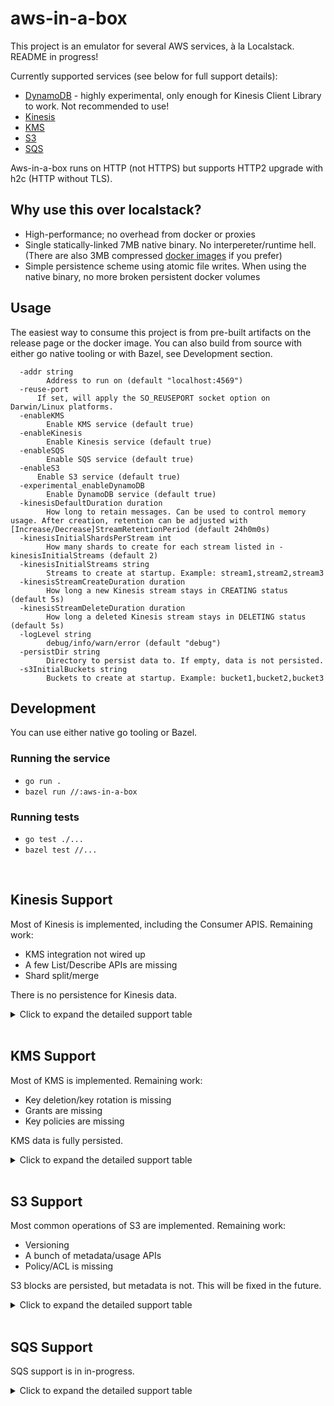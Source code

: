 # aws-in-a-box

This project is an emulator for several AWS services, à la Localstack. README in progress!

Currently supported services (see below for full support details):
- [DynamoDB](https://docs.aws.amazon.com/amazondynamodb/latest/APIReference/Welcome.html) - highly experimental, only enough for Kinesis Client Library to work. Not recommended to use!
- [Kinesis](https://docs.aws.amazon.com/kinesis/latest/APIReference/Welcome.html)
- [KMS](https://docs.aws.amazon.com/kms/latest/APIReference/Welcome.html)
- [S3](https://docs.aws.amazon.com/AmazonS3/latest/API/Welcome.html)
- [SQS](https://docs.aws.amazon.com/AWSSimpleQueueService/latest/APIReference/Welcome.html)

Aws-in-a-box runs on HTTP (not HTTPS) but supports HTTP2 upgrade with h2c (HTTP without TLS).

## Why use this over localstack?
- High-performance; no overhead from docker or proxies
- Single statically-linked 7MB native binary. No interpereter/runtime hell. (There are also 3MB compressed [docker images](https://hub.docker.com/r/dzbarsky/aws-in-a-box/tags) if you prefer)
- Simple persistence scheme using atomic file writes. When using the native binary, no more broken persistent docker volumes

## Usage
The easiest way to consume this project is from pre-built artifacts on the release page or the docker image.
You can also build from source with either go native tooling or with Bazel, see Development section.

```
  -addr string
    	Address to run on (default "localhost:4569")
  -reuse-port
      If set, will apply the SO_REUSEPORT socket option on Darwin/Linux platforms.
  -enableKMS
    	Enable KMS service (default true)
  -enableKinesis
    	Enable Kinesis service (default true)
  -enableSQS
    	Enable SQS service (default true)
  -enableS3
      Enable S3 service (default true)
  -experimental_enableDynamoDB
    	Enable DynamoDB service (default true)
  -kinesisDefaultDuration duration
    	How long to retain messages. Can be used to control memory usage. After creation, retention can be adjusted with [Increase/Decrease]StreamRetentionPeriod (default 24h0m0s)
  -kinesisInitialShardsPerStream int
    	How many shards to create for each stream listed in -kinesisInitialStreams (default 2)
  -kinesisInitialStreams string
    	Streams to create at startup. Example: stream1,stream2,stream3
  -kinesisStreamCreateDuration duration
    	How long a new Kinesis stream stays in CREATING status (default 5s)
  -kinesisStreamDeleteDuration duration
    	How long a deleted Kinesis stream stays in DELETING status (default 5s)
  -logLevel string
    	debug/info/warn/error (default "debug")
  -persistDir string
    	Directory to persist data to. If empty, data is not persisted.
  -s3InitialBuckets string
    	Buckets to create at startup. Example: bucket1,bucket2,bucket3
```

## Development
You can use either native go tooling or Bazel.

### Running the service
- `go run .`
- `bazel run //:aws-in-a-box`

### Running tests
- `go test ./...`
- `bazel test //...`
<br>

## Kinesis Support
Most of Kinesis is implemented, including the Consumer APIS. Remaining work:
- KMS integration not wired up
- A few List/Describe APIs are missing
- Shard split/merge

There is no persistence for Kinesis data.
<details>
<summary>Click to expand the detailed support table</summary>
  
| API                           | Support Status | Caveats/Notes                             |
|-------------------------------|----------------|-------------------------------------------|
| AddTagsToStream               | ✅ Supported    |                                           |
| CreateStream                  | ✅ Supported    |                                           |
| DecreaseStreamRetentionPeriod | ✅ Supported    |                                           |
| DeleteStream                  | ✅ Supported    |                                           |
| DeregisterStreamConsumer      | ✅ Supported    |                                           |
| DescribeLimits                | ❌ Unsupported  |                                           |
| DescribeStream                | ❌ Unsupported  | This API is discouraged by AWS            |
| DescribeStreamConsumer        | ✅ Supported    |                                           |
| DescribeStreamSummary         | ✅ Supported    |                                           |
| DisableEnhancedMonitoring     | ❌ Unsupported  | Cloudwatch not implemented                |
| EnableEnhancedMonitoring      | ❌ Unsupported  | Cloudwatch not implemented                |
| GetRecords                    | ✅ Supported    |                                           |
| GetShardIterator              | ✅ Supported    |                                           |
| IncreaseStreamRetentionPeriod | ✅ Supported    |                                           |
| ListShards                    | ✅ Supported    |                                           |
| ListStreamConsumers           | ❌ Unsupported  |                                           |
| ListStreams                   | ✅ Supported    |                                           |
| ListTagsForStream             | ✅ Supported    |                                           |
| MergeShards                   | ❌ Unsupported  | No support for merging/splitting yet.     |
| PutRecord                     | ✅ Supported    |                                           |
| PutRecords                    | ❌ Unsupported  | Use PutRecord for single records instead. |
| RegisterStreamConsumer        | ✅ Supported    |                                           |
| RemoveTagsFromStream          | ✅ Supported    |                                           |
| SplitShard                    | ❌ Unsupported  | No support for merging/splitting yet.     |
| StartStreamEncryption         | ❌ Unsupported  |                                           |
| StopStreamEncryption          | ❌ Unsupported  |                                           |
| SubscribeToStream             | ✅ Supported    |                                           |
| UpdateShardCount              | ❌ Unsupported  | No support for merging/splitting yet.     |
| UpdateStreamMode              | ❌ Unsupported  |                                           |
</details>

<br>

## KMS Support
Most of KMS is implemented. Remaining work:
- Key deletion/key rotation is missing
- Grants are missing
- Key policies are missing

KMS data is fully persisted.
<details>
<summary>Click to expand the detailed support table</summary>
  
| API                                 | Support Status | Caveats/Notes                         |
|-------------------------------------|----------------|---------------------------------------|
| CancelKeyDeletion                   | ❌ Unsupported  |                                       |
| ConnectCustomKeyStore               | ❌ Unsupported  |                                       |
| CreateAlias                         | ✅ Supported    |                                       |
| CreateCustomKeyStore                | ❌ Unsupported  |                                       |
| CreateGrant                         | ❌ Unsupported  |                                       |
| CreateKey                           | ✅ Supported    | ECC_SECG_P256K1 and SM2 not supported |
| Decrypt                             | ✅ Supported    |                                       |
| DeleteAlias                         | ✅ Supported    |                                       |
| DeleteCustomKeyStore                | ❌ Unsupported  |                                       |
| DeleteImportedKeyMaterial           | ❌ Unsupported  |                                       |
| DescribeCustomKeyStores             | ❌ Unsupported  |                                       |
| DescribeKey                         | ✅ Supported    | Lots of metadata properties missing   |
| DisableKey                          | ✅ Supported    |                                       |
| DisableKeyRotation                  | ❌ Unsupported  |                                       |
| DisconnectCustomKeyStore            | ❌ Unsupported  |                                       |
| EnableKey                           | ✅ Supported    |                                       |
| EnableKeyRotation                   | ❌ Unsupported  |                                       |
| Encrypt                             | ✅ Supported    |                                       |
| GenerateDataKey                     | ✅ Supported    |                                       |
| GenerateDataKeyPair                 | ✅ Supported    | ECC_SECG_P256K1 not supported         |
| GenerateDataKeyPairWithoutPlaintext | ✅ Supported    | ECC_SECG_P256K1 not supported         |
| GenerateDataKeyWithoutPlaintext     | ✅ Supported    |                                       |
| GenerateMac                         | ✅ Supported    |                                       |
| GenerateRandom                      | ✅ Supported    |                                       |
| GetKeyPolicy                        | ❌ Unsupported  |                                       |
| GetKeyRotationStatus                | ❌ Unsupported  |                                       |
| GetParametersForImport              | ❌ Unsupported  |                                       |
| GetPublicKey                        | ❌ Unsupported  |                                       |
| ImportKeyMaterial                   | ❌ Unsupported  |                                       |
| ListAliases                         | ✅ Supported    |                                       |
| ListGrants                          | ❌ Unsupported  |                                       |
| ListKeyPolicies                     | ❌ Unsupported  |                                       |
| ListKeys                            | ✅ Supported    |                                       |
| ListResourceTags                    | ✅ Supported    |                                       |
| ListRetirableGrants                 | ❌ Unsupported  |                                       |
| PutKeyPolicy                        | ❌ Unsupported  |                                       |
| ReEncrypt                           | ✅ Supported    |                                       |
| ReplicateKey                        | ❌ Unsupported  |                                       |
| RetireGrant                         | ❌ Unsupported  |                                       |
| RevokeGrant                         | ❌ Unsupported  |                                       |
| ScheduleKeyDeletion                 | ❌ Unsupported  |                                       |
| Sign                                | ✅ Supported    |                                       |
| TagResource                         | ✅ Supported    |                                       |
| UntagResource                       | ✅ Supported    |                                       |
| UpdateAlias                         | ✅ Supported    |                                       |
| UpdateCustomKeyStore                | ❌ Unsupported  |                                       |
| UntagResource                       | ✅ Supported    |                                       |
| UpdateKeyDescription                | ✅ Supported    |                                       |
| UpdatePrimaryRegion                 | ❌ Unsupported  |                                       |
| Verify                              | ✅ Supported    |                                       |
| VerifyMac                           | ✅ Supported    |                                       |
</details>

<br>

## S3 Support
Most common operations of S3 are implemented. Remaining work:
- Versioning
- A bunch of metadata/usage APIs
- Policy/ACL is missing

S3 blocks are persisted, but metadata is not. This will be fixed in the future.
<details>
<summary>Click to expand the detailed support table</summary>
  
| API                                         | Support Status | Caveats/Notes                      |
|---------------------------------------------|----------------|------------------------------------|
| AbortMultipartUpload                        | ✅ Supported    |                                    |
| CompleteMultipartUpload                     | ✅ Supported    |                                    |
| CopyObject                                  | ✅ Supported    |                                    |
| CreateBucket                                | ✅ Supported    |                                    |
| CreateMultipartUpload                       | ✅ Supported    |                                    |
| DeleteBucket                                | ✅ Supported    |                                    |
| DeleteBucketAnalyticsConfiguration          | ❌ Unsupported  |                                    |
| DeleteBucketCors                            | ❌ Unsupported  |                                    |
| DeleteBucketEncryption                      | ❌ Unsupported  |                                    |
| DeleteBucketIntelligentTieringConfiguration | ❌ Unsupported  |                                    |
| DeleteBucketInventoryConfiguration          | ❌ Unsupported  |                                    |
| DeleteBucketLifecycle                       | ❌ Unsupported  |                                    |
| DeleteBucketMetricsConfiguration            | ❌ Unsupported  |                                    |
| DeleteBucketOwnershipControls               | ❌ Unsupported  |                                    |
| DeleteBucketPolicy                          | ❌ Unsupported  |                                    |
| DeleteBucketReplication                     | ❌ Unsupported  |                                    |
| DeleteBucketTagging                         | ✅ Supported    |                                    |
| DeleteBucketWebsite                         | ❌ Unsupported  |                                    |
| DeleteObject                                | ✅ Supported    |                                    |
| DeleteObjects                               | ✅ Supported    |                                    |
| DeleteObjectTagging                         | ✅ Supported    |                                    |
| DeletePublicAccessBlock                     | ❌ Unsupported  |                                    |
| GetBucketAccelerateConfiguration            | ❌ Unsupported  |                                    |
| GetBucketAcl                                | ❌ Unsupported  |                                    |
| GetBucketAnalyticsConfiguration             | ❌ Unsupported  |                                    |
| GetBucketCors                               | ❌ Unsupported  |                                    |
| GetBucketEncryption                         | ❌ Unsupported  |                                    |
| GetBucketIntelligentTieringConfiguration    | ❌ Unsupported  |                                    |
| GetBucketInventoryConfiguration             | ❌ Unsupported  |                                    |
| GetBucketLifecycle                          | ❌ Unsupported  | Discouraged by AWS                 |
| GetBucketLifecycleConfiguration             | ❌ Unsupported  |                                    |
| GetBucketLocation                           | ❌ Unsupported  |                                    |
| GetBucketLogging                            | ❌ Unsupported  |                                    |
| GetBucketMetricsConfiguration               | ❌ Unsupported  |                                    |
| GetBucketNotification                       | ❌ Unsupported  | Discouraged by AWS. no longer used |
| GetBucketNotificationConfiguration          | ❌ Unsupported  |                                    |
| GetBucketOwnershipControls                  | ❌ Unsupported  |                                    |
| GetBucketPolicy                             | ❌ Unsupported  |                                    |
| GetBucketPolicyStatus                       | ❌ Unsupported  |                                    |
| GetBucketReplication                        | ❌ Unsupported  |                                    |
| GetBucketRequestPayment                     | ❌ Unsupported  |                                    |
| GetBucketTagging                            | ✅ Supported    |                                    |
| GetBucketVersioning                         | ❌ Unsupported  |                                    |
| GetBucketWebsite                            | ❌ Unsupported  |                                    |
| GetObject                                   | ✅ Supported    |                                    |
| GetObjectAcl                                | ❌ Unsupported  |                                    |
| GetObjectAttributes                         | ❌ Unsupported  |                                    |
| GetObjectLegalHold                          | ❌ Unsupported  |                                    |
| GetObjectLockConfiguration                  | ❌ Unsupported  |                                    |
| GetObjectRetention                          | ❌ Unsupported  |                                    |
| GetObjectTagging                            | ✅ Supported    |                                    |
| GetObjectTorrent                            | ❌ Unsupported  |                                    |
| GetPublicAccessBlock                        | ❌ Unsupported  |                                    |
| HeadBucket                                  | ✅ Supported    |                                    |
| HeadObject                                  | ✅ Supported    |                                    |
| ListBucketAnalyticsConfigurations           | ❌ Unsupported  |                                    |
| ListBucketIntelligentTieringConfigurations  | ❌ Unsupported  |                                    |
| ListBucketInventoryConfigurations           | ❌ Unsupported  |                                    |
| ListBucketMetricsConfigurations             | ❌ Unsupported  |                                    |
| ListBuckets                                 | ✅ Supported    |                                    |
| ListMultipartUploads                        | ❌ Unsupported  | implement me!                      |
| ListObjects                                 | ❌ Unsupported  | implement me!                      |
| ListObjectsV2                               | ✅ Supported    |                                    |
| ListObjectVersions                          | ❌ Unsupported  |                                    |
| ListParts                                   | ✅ Supported    |                                    |
| PutBucketAccelerateConfiguration            | ❌ Unsupported  |                                    |
| PutBucketAcl                                | ❌ Unsupported  |                                    |
| PutBucketAnalyticsConfiguration             | ❌ Unsupported  |                                    |
| PutBucketCors                               | ❌ Unsupported  |                                    |
| PutBucketEncryption                         | ❌ Unsupported  |                                    |
| PutBucketIntelligentTieringConfiguration    | ❌ Unsupported  |                                    |
| PutBucketInventoryConfiguration             | ❌ Unsupported  |                                    |
| PutBucketLifecycle                          | ❌ Unsupported  | Deprecated                         |
| PutBucketLifecycleConfiguration             | ❌ Unsupported  |                                    |
| PutBucketLogging                            | ❌ Unsupported  |                                    |
| PutBucketMetricsConfiguration               | ❌ Unsupported  |                                    |
| PutBucketNotification                       | ❌ Unsupported  | No longer used                     |
| PutBucketNotificationConfiguration          | ❌ Unsupported  |                                    |
| PutBucketOwnershipControls                  | ❌ Unsupported  |                                    |
| PutBucketPolicy                             | ❌ Unsupported  |                                    |
| PutBucketReplication                        | ❌ Unsupported  |                                    |
| PutBucketRequestPayment                     | ❌ Unsupported  |                                    |
| PutBucketTagging                            | ✅ Supported    |                                    |
| PutBucketVersioning                         | ❌ Unsupported  |                                    |
| PutBucketWebsite                            | ❌ Unsupported  |                                    |
| PutObject                                   | ✅ Supported    |                                    |
| PutObjectAcl                                | ❌ Unsupported  |                                    |
| PutObjectLegalHold                          | ❌ Unsupported  |                                    |
| PutObjectLockConfiguration                  | ❌ Unsupported  |                                    |
| PutObjectRetention                          | ❌ Unsupported  |                                    |
| PutObjectTagging                            | ✅ Supported    |                                    |
| PutPublicAccessBlock                        | ❌ Unsupported  |                                    |
| RestoreObject                               | ❌ Unsupported  |                                    |
| SelectObjectContent                         | ❌ Unsupported  |                                    |
| UploadPart                                  | ✅ Supported    |                                    |
| UploadPartCopy                              | ❌ Unsupported  |                                    |
| WriteGetObjectResponse                      | ❌ Unsupported  |                                    |
</details>

<br>

## SQS Support
SQS support is in in-progress.
<details>
<summary>Click to expand the detailed support table</summary>

| API                          | Support Status | Caveats/Notes      |
|------------------------------|----------------|--------------------|
| AddPermission                | ❌ Unsupported  |                    |
| CancelMessageMoveTask        | ❌ Unsupported  |                    |
| ChangeMessageVisibility      | ✅ Supported    |                    |
| ChangeMessageVisibilityBatch | ✅ Supported    |                    |
| CreateQueue                  | ✅ Supported    |                    |
| DeleteMessage                | ✅ Supported    |                    |
| DeleteMessageBatch           | ✅ Supported    |                    |
| DeleteQueue                  | ✅ Supported    |                    |
| GetQueueAttributes           | ✅ Supported    |                    |
| GetQueueUrl                  | ✅ Supported    |                    |
| ListDeadLetterSourceQueues   | ❌ Unsupported  |                    |
| ListMessageMoveTasks         | ❌ Unsupported  |                    |
| ListQueues                   | ✅ Supported    |                    |
| ListQueueTags                | ✅ Supported    |                    |
| PurgeQueue                   | ❌ Unsupported  |                    |
| ReceiveMessage               | ✅ Supported    | wait not supported |
| RemovePermission             | ❌ Unsupported  |                    |
| SendMessage                  | ✅ Supported    |                    |
| SendMessageBatch             | ❌ Unsupported  |                    |
| SetQueueAttributes           | ✅ Supported    | not all attributes |
| StartMessageMoveTask         | ❌ Unsupported  |                    |
| TagQueue                     | ✅ Supported    |                    |
| UntagQueue                   | ✅ Supported    |                    |
</details>

